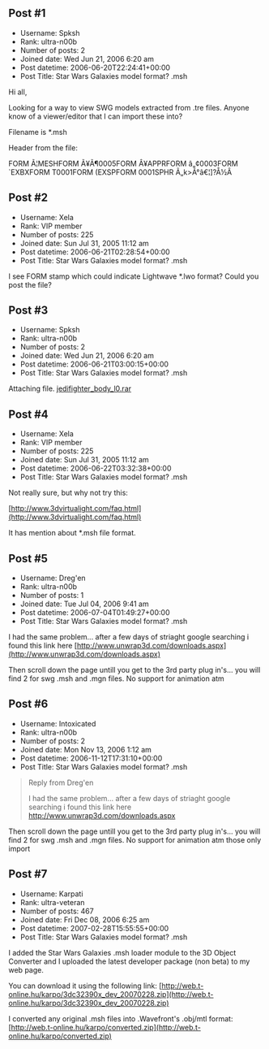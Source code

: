 ## Post #1
- Username: Spksh
- Rank: ultra-n00b
- Number of posts: 2
- Joined date: Wed Jun 21, 2006 6:20 am
- Post datetime: 2006-06-20T22:24:41+00:00
- Post Title: Star Wars Galaxies model format? .msh

Hi all,

Looking for a way to view SWG models extracted from .tre files. Anyone know of a viewer/editor that I can import these into?

Filename is *.msh

Header from the file:

FORM Ã¦MESHFORM Ã¥Ã¶0005FORM   Â¥APPRFORM   â„¢0003FORM   `EXBXFORM   T0001FORM   (EXSPFORM   0001SPHR       Ã„k>Ã°â€¦]?Å½Â
## Post #2
- Username: Xela
- Rank: VIP member
- Number of posts: 225
- Joined date: Sun Jul 31, 2005 11:12 am
- Post datetime: 2006-06-21T02:28:54+00:00
- Post Title: Star Wars Galaxies model format? .msh

I see FORM stamp which could indicate Lightwave *.lwo format? Could you post the file?
## Post #3
- Username: Spksh
- Rank: ultra-n00b
- Number of posts: 2
- Joined date: Wed Jun 21, 2006 6:20 am
- Post datetime: 2006-06-21T03:00:15+00:00
- Post Title: Star Wars Galaxies model format? .msh

Attaching file.
[jedifighter_body_l0.rar](https://xentaxbackup.github.io/file/772_jedifighter_body_l0.rar)
## Post #4
- Username: Xela
- Rank: VIP member
- Number of posts: 225
- Joined date: Sun Jul 31, 2005 11:12 am
- Post datetime: 2006-06-22T03:32:38+00:00
- Post Title: Star Wars Galaxies model format? .msh

Not really sure, but why not try this:

[http://www.3dvirtualight.com/faq.html](http://www.3dvirtualight.com/faq.html)

It has mention about *.msh file format.
## Post #5
- Username: Dreg'en
- Rank: ultra-n00b
- Number of posts: 1
- Joined date: Tue Jul 04, 2006 9:41 am
- Post datetime: 2006-07-04T01:49:27+00:00
- Post Title: Star Wars Galaxies model format? .msh

I had the same problem... after a few days of striaght google searching i found this link here [http://www.unwrap3d.com/downloads.aspx](http://www.unwrap3d.com/downloads.aspx)

Then scroll down the page untill you get to the 3rd party plug in's... you will find 2 for swg .msh and .mgn files.  No support for animation atm
## Post #6
- Username: Intoxicated
- Rank: ultra-n00b
- Number of posts: 2
- Joined date: Mon Nov 13, 2006 1:12 am
- Post datetime: 2006-11-12T17:31:10+00:00
- Post Title: Star Wars Galaxies model format? .msh

> Reply from Dreg'en
>
> I had the same problem... after a few days of striaght google searching i found this link here http://www.unwrap3d.com/downloads.aspx

Then scroll down the page untill you get to the 3rd party plug in's... you will find 2 for swg .msh and .mgn files.  No support for animation atm
those only import
## Post #7
- Username: Karpati
- Rank: ultra-veteran
- Number of posts: 467
- Joined date: Fri Dec 08, 2006 6:25 am
- Post datetime: 2007-02-28T15:55:55+00:00
- Post Title: Star Wars Galaxies model format? .msh

I added the Star Wars Galaxies .msh loader module to the 3D Object Converter and I uploaded the latest developer package (non beta) to my web page.

You can download it using the following link:
[http://web.t-online.hu/karpo/3dc32390x_dev_20070228.zip](http://web.t-online.hu/karpo/3dc32390x_dev_20070228.zip)

I converted any original .msh files into .Wavefront's .obj/mtl format:
[http://web.t-online.hu/karpo/converted.zip](http://web.t-online.hu/karpo/converted.zip)

